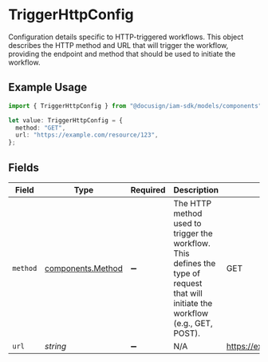 # TriggerHttpConfig

Configuration details specific to HTTP-triggered workflows. This object describes the
HTTP method and URL that will trigger the workflow, providing the endpoint and method
that should be used to initiate the workflow.


## Example Usage

```typescript
import { TriggerHttpConfig } from "@docusign/iam-sdk/models/components";

let value: TriggerHttpConfig = {
  method: "GET",
  url: "https://example.com/resource/123",
};
```

## Fields

| Field                                                                                                                              | Type                                                                                                                               | Required                                                                                                                           | Description                                                                                                                        | Example                                                                                                                            |
| ---------------------------------------------------------------------------------------------------------------------------------- | ---------------------------------------------------------------------------------------------------------------------------------- | ---------------------------------------------------------------------------------------------------------------------------------- | ---------------------------------------------------------------------------------------------------------------------------------- | ---------------------------------------------------------------------------------------------------------------------------------- |
| `method`                                                                                                                           | [components.Method](../../models/components/method.md)                                                                             | :heavy_minus_sign:                                                                                                                 | The HTTP method used to trigger the workflow. This defines the type of request<br/>that will initiate the workflow (e.g., GET, POST).<br/> | GET                                                                                                                                |
| `url`                                                                                                                              | *string*                                                                                                                           | :heavy_minus_sign:                                                                                                                 | N/A                                                                                                                                | https://example.com/resource/123                                                                                                   |